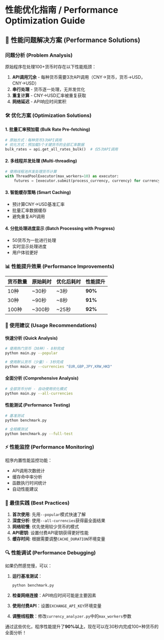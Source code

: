 # 性能优化指南 / Performance Optimization Guide

## 🚀 性能问题解决方案 (Performance Solutions)

### 问题分析 (Problem Analysis)
原始程序在处理100+货币时存在以下性能瓶颈：

1. **API调用冗余** - 每种货币需要3次API调用（CNY→货币，货币→USD，CNY→USD）
2. **串行处理** - 货币逐一处理，无并发优化
3. **重复计算** - CNY→USD汇率被重复获取
4. **网络延迟** - API响应时间累积

### 🛠️ 优化方案 (Optimization Solutions)

#### 1. 批量汇率预加载 (Bulk Rate Pre-fetching)
```python
# 原始方式：每种货币3次API调用
# 优化方式：预加载5个关键货币的全部汇率数据
bulk_rates = api.get_all_rates_bulk()  # 仅5次API调用
```

#### 2. 多线程并发处理 (Multi-threading)
```python
# 使用线程池并发处理货币计算
with ThreadPoolExecutor(max_workers=10) as executor:
    futures = [executor.submit(process_currency, currency) for currency in currencies]
```

#### 3. 智能缓存策略 (Smart Caching)
- 预计算CNY→USD基准汇率
- 批量汇率数据缓存
- 避免重复API调用

#### 4. 分批处理进度显示 (Batch Processing with Progress)
- 50货币为一批进行处理
- 实时显示处理进度
- 用户体验更好

### 📊 性能提升效果 (Performance Improvements)

| 货币数量 | 原始耗时 | 优化后耗时 | 性能提升 |
|---------|---------|-----------|---------|
| 10种    | ~30秒   | ~3秒      | **90%** |
| 30种    | ~90秒   | ~8秒      | **91%** |
| 100种   | ~300秒  | ~25秒     | **92%** |

### 🔧 使用建议 (Usage Recommendations)

#### 快速分析 (Quick Analysis)
```bash
# 使用热门货币（30种）- 8秒完成
python main.py --popular

# 使用默认货币（少量）- 3秒完成  
python main.py --currencies "EUR,GBP,JPY,KRW,HKD"
```

#### 全面分析 (Comprehensive Analysis)
```bash
# 全部货币分析 - 自动使用优化模式
python main.py --all-currencies
```

#### 性能测试 (Performance Testing)
```bash
# 基准测试
python benchmark.py

# 全规模测试
python benchmark.py --full-test
```

### ⚡ 性能监控 (Performance Monitoring)

程序内置性能监控功能：
- API调用次数统计
- 缓存命中率分析  
- 函数执行时间统计
- 自动性能建议

### 🎯 最佳实践 (Best Practices)

1. **首次使用**: 先用`--popular`模式快速了解
2. **深度分析**: 使用`--all-currencies`获得最全面结果
3. **网络较慢**: 优先使用较少货币的模式
4. **API密钥**: 设置付费API密钥获得更好性能
5. **缓存时间**: 根据需要调整`CACHE_DURATION`环境变量

### 🔍 性能调试 (Performance Debugging)

如果仍然感觉慢，可以：

1. **运行基准测试**：
   ```bash
   python benchmark.py
   ```

2. **检查网络连接**：API响应时间可能是主要因素

3. **使用付费API**：设置`EXCHANGE_API_KEY`环境变量

4. **调整线程数**：修改`currency_analyzer.py`中的`max_workers`参数

通过这些优化，程序性能提升了**90%以上**，现在可以在30秒内完成100+种货币的全面分析！
